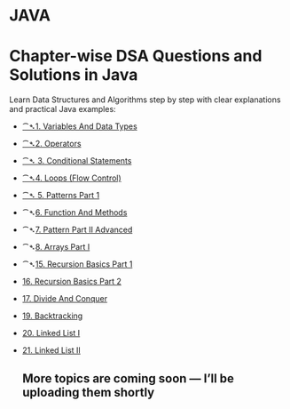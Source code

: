 # JAVA


  <h1>Chapter-wise DSA Questions and Solutions in Java</h1>
  <p>Learn Data Structures and Algorithms step by step with clear explanations and practical Java examples:</p>

- [⁀➴1. Variables And Data Types](https://github.com/roushankumark/JAVA/tree/main/VariablesAndDataTypes)
- [⁀➴2. Operators](https://github.com/roushankumark/JAVA/tree/main/Operators)
- [⁀➴ 3. Conditional Statements](https://github.com/roushankumark/JAVA/tree/main/ConditionalStatements)
- [⁀➴4. Loops (Flow Control)](https://github.com/roushankumark/JAVA/tree/main/Loops)
- [⁀➴ 5. Patterns Part 1](https://github.com/roushankumark/JAVA/tree/main/PatternsPart1)
- ⁀➴[6. Function And Methods](https://github.com/roushankumark/JAVA/tree/main/FunctionAndMethods)
- ⁀➴[7. Pattern Part II Advanced](https://github.com/roushankumark/JAVA/tree/main/PatternPartIIAdavanced)
- ⁀➴[8. Arrays Part I](https://github.com/roushankumark/JAVA/tree/main/Arrays)
- ⁀➴[15. Recursion Basics Part 1](https://github.com/roushankumark/JAVA/tree/main/RecursionBasicsPart1)
- [16. Recursion Basics Part 2](https://github.com/roushankumark/JAVA/tree/main/RecursionBasicsPart2)
- [17. Divide And Conquer](https://github.com/roushankumark/JAVA/tree/main/DivideAndConquer)
- [19. Backtracking](https://github.com/roushankumark/JAVA/tree/main/Backtracking)
- [20. Linked List I](https://github.com/roushankumark/JAVA/tree/main/LinkedList)
- [21. Linked List II](https://github.com/roushankumark/JAVA/tree/main/LinkedListII)



  <h2> More topics are coming soon — I’ll be uploading them shortly </h2>



